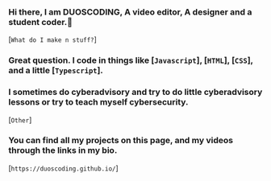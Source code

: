 ### Hi there, I am DUOSCODING, A video editor, A designer and a student coder.👋 <img src="https://komarev.com/ghpvc/?username=DUOSCODING" alt="" align="center" />

 [`What do I make n stuff?`]
 ### Great question. I code in things like [`Javascript`], [`HTML`], [`CSS`], and a little [`Typescript`].
 ### I sometimes do cyberadvisory and try to do little cyberadvisory lessons or try to teach myself cybersecurity.
 
 [`Other`]
 ### You can find all my projects on this page, and my videos through the links in my bio.
 
 [`https://duoscoding.github.io/`]
